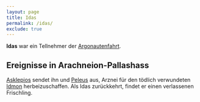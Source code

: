 ```yaml
---
layout: page
title: Idas
permalink: /idas/
exclude: true
---
```


**Idas** war ein Tellnehmer der [Argonautenfahrt](/argonautenfahrt/). 

## Ereignisse in Arachneion-Pallashass

[Asklepios](/asklepios/) sendet ihn und [Peleus](/peleus/) aus, Arznei für den tödlich verwundeten [Idmon](/idmon/)
herbeizuschaffen. Als Idas zurückkehrt, findet er einen verlassenen Frischling.